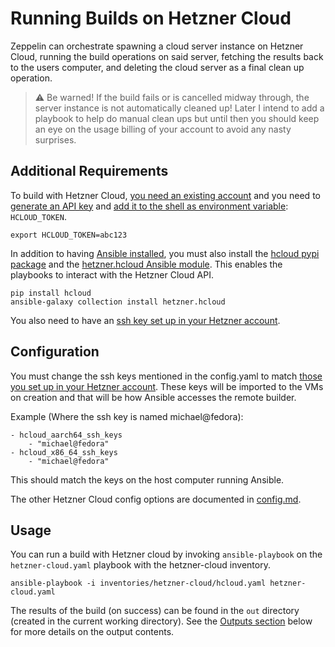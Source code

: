 # Running Builds on Hetzner Cloud

Zeppelin can orchestrate spawning a cloud server instance on Hetzner Cloud,
running the build operations on said server, fetching the results back to the
users computer, and deleting the cloud server as a final clean up operation.

> :warning: Be warned! If the build fails or is cancelled midway through, the
> server instance is not automatically cleaned up! Later I intend to add a
> playbook to help do manual clean ups but until then you should keep an eye on
> the usage billing of your account to avoid any nasty surprises.

## Additional Requirements

To build with Hetzner Cloud, [you need an existing account][1] and you need to
[generate an API key][2] and [add it to the shell as environment variable][3]:
`HCLOUD_TOKEN`.

```
export HCLOUD_TOKEN=abc123
```

In addition to having [Ansible installed][4], you must also install the [hcloud
pypi package][5] and the [hetzner.hcloud Ansible module][6]. This enables the
playbooks to interact with the Hetzner Cloud API.

```
pip install hcloud
ansible-galaxy collection install hetzner.hcloud
```

You also need to have an [ssh key set up in your Hetzner account][7].

## Configuration

You must change the ssh keys mentioned in the config.yaml to match [those you
set up in your Hetzner account][7]. These keys will be imported to the VMs on
creation and that will be how Ansible accesses the remote builder.

Example (Where the ssh key is named michael@fedora):

```
- hcloud_aarch64_ssh_keys
    - "michael@fedora"
- hcloud_x86_64_ssh_keys
    - "michael@fedora"
```

This should match the keys on the host computer running Ansible.

The other Hetzner Cloud config options are documented in [config.md](/docs/config.md).

## Usage

You can run a build with Hetzner cloud by invoking `ansible-playbook` on the
`hetzner-cloud.yaml` playbook with the hetzner-cloud inventory.

```
ansible-playbook -i inventories/hetzner-cloud/hcloud.yaml hetzner-cloud.yaml
```

The results of the build (on success) can be found in the `out` directory
(created in the current working directory). See the [Outputs section](#Output-Directory)
below for more details on the output contents.

[1]: https://www.hetzner.com/cloud
[2]: https://docs.hetzner.cloud/#getting-started
[3]: https://unix.stackexchange.com/questions/117467/how-to-permanently-set-environmental-variables
[4]: https://docs.ansible.com/ansible/latest/installation_guide/intro_installation.html#installing-and-upgrading-ansible
[5]: https://pypi.org/project/hcloud/
[6]: https://docs.ansible.com/ansible/latest/collections/hetzner/hcloud/index.html
[7]: https://community.hetzner.com/tutorials/add-ssh-key-to-your-hetzner-cloud
